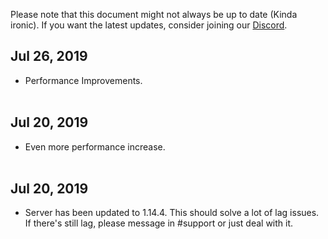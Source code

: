 Please note that this document might not always be up to date (Kinda ironic). If you want the latest updates, consider joining our [Discord](https://discordapp.com/invite/B5JW7qp).

## Jul 26, 2019
- Performance Improvements.<br><br>

## Jul 20, 2019
- Even more performance increase. <br><br>

## Jul 20, 2019
- Server has been updated to 1.14.4. This should solve a lot of lag issues. If there's still lag, please message in #support or just deal with it. <br><br>
